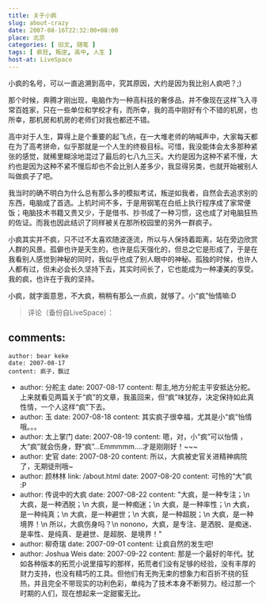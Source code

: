 ```yaml
---
title: 关于小疯
slug: about-crazy
date: 2007-08-16T22:32:00+08:00
place: 北京
categories: [ 旧文, 随笔 ]
tags: [ 疯狂, 叛逆, 高中, 人生 ]
host-at: LiveSpace
---
```

小疯的名号，可以一直追溯到高中，究其原因，大约是因为我比别人疯吧？;)

那个时候，奔腾才刚出现，电脑作为一种高科技的奢侈品，并不像现在这样飞入寻常百姓家，只在一些单位和学校才有，而所幸，我的高中刚好有个不错的机房，也所幸，那机房和机房的老师们对我也都还不错。

高中对于人生，算得上是个重要的起飞点，在一大堆老师的呐喊声中，大家每天都在为了高考拼命，似乎那就是一个人生的终极目标。可惜，我没能体会太多那种紧张的感觉，就稀里糊涂地混过了最后的七八九三天。大约是因为这种不紧不慢，大约也是因为这种不紧不慢后却也不会比别人差多少，我显得另类，也就开始被别人叫做疯子了吧。

我当时的确不明白为什么总有那么多的模拟考试，叛逆如我者，自然会去追求别的东西，电脑成了首选。上机时间不多，于是用钢笔在白纸上执行程序成了家常便饭；电脑技术书籍又贵又少，于是借书、抄书成了一种习惯，这也成了对电脑狂热的佐证。而我也因此结识了同样被关在那所校园里的另外一群疯子。

小疯其实并不疯，只不过不太喜欢随波逐流，所以与人保持着距离，站在旁边欣赏人群的风景。孤僻也许是天生的，也许是后天强化的，但总之它是形成了，于是在我看别人感觉到神秘的同时，我似乎也成了别人眼中的神秘。孤独的时候，也许人人都有过，但未必会长久坚持下去，其实时间长了，它也能成为一种凄美的享受。我的疯，也许在于我的坚持。

小疯，就字面意思，不大疯，稍稍有那么一点疯，就够了。小“疯”怡情嘛:D

> 评论（备份自LiveSpace）：
> 
comments:
  -
    author: bear keke
    date: 2007-08-17
    content: 疯子，飘过
  -
    author: 分舵主
    date: 2007-08-17
    content: 帮主,地方分舵主平安抵达分舵。上来就看见两篇关于“疯”的文章，我虽回来，但“疯”味犹存，决定保持如此真性情，一个人这样“疯”下去。
  -
    author: 玉
    date: 2007-08-18
    content: 其实疯子很幸福，尤其是小“疯”怡情哦。。。
  -
    author: 太上掌门
    date: 2007-08-19
    content: 嗯，对，小“疯”可以怡情 ，大“疯”就会伤身，野“疯”…Emmmmm….才是刚刚好！~~~
  -
    author: 史官
    date: 2007-08-20
    content: 所以，大疯被史官关进精神病院了，无期徒刑哦~
  -
    author: 颜林林
    link: /about.html
    date: 2007-08-20
    content: 可怜的“大”疯 :P
  -
    author: 传说中的大疯
    date: 2007-08-22
    content: "大疯，是一种专注；\n
大疯，是一种洒脱；\n
大疯，是一种痴迷；\n
大疯，是一种率性；\n
大疯，是一种纯真；\n
大疯，是一种避世；\n
大疯，是一种超脱；\n
大疯，是一种境界！\n
所以，大疯伤身吗？\n
nonono，大疯，是专注、是洒脱、是痴迷、是率性、是纯真、是避世、是超脱、是境界！"
  -
    author: 柳奇瑞
    date: 2007-09-01
    content: 让疯自然的发生吧!
  -
    author: Joshua Weis
    date: 2007-09-22
    content: 那是一个最好的年代。犹如各种版本的拓荒小说里描写的那样，拓荒者们没有足够的经验，没有丰厚的财力支持，也没有精巧的工具。但他们有无拘无束的想象力和百折不挠的狂热，并且完全不带现实的功利色彩，单纯为了技术本身不断努力。经过那一个时期的人们，现在想起来一定甜蜜无比。
